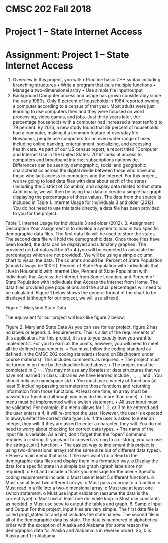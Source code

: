 # CMSC 202 Fall 2018
# Project 1 – State Internet Access
# Assignment: Project 1 – State Internet Access

1.	Overview
In this project, you will:
•	Practice basic C++ syntax including branching structures
•	Write a program that calls multiple functions
•	Manage a two-dimensional array
•	Use simple file input/output
2.	Background
Computer access and usage has grown considerably since the early 1980s. Only 8 percent of households in 1984 reported owning a computer according to a census of that year. Most adults were just learning to use computers then and they were focused on word processing, video games, and jobs. Just thirty years later, the percentage households with a computer had increased almost tenfold to 79 percent. By 2016, a new study found that 89 percent of households had a computer, making it a common feature of everyday life. Nowadays, people use computers for an even wider range of uses including online banking, entertainment, socializing, and accessing health care. 
As part of our US census report, a report titled “Computer and Internet Use in the United States: 2016” looks at access to computers and broadband internet subscriptions nationwide. Differences can be seen by demographic, social and geographic characteristics across the digital divide between those who have and those who lack access to computers and the internet. 
For this project, we are going to load data files with data about each of the states (including the District of Columbia) and display data related to that state. Additionally, we will then be using that data to create a simple bar graph displaying the percentages of those values.
The data from the source is included in Table 1. Internet Usage for Individuals 3 and older (2012). You do not need to use this table directly, a data file has been provided to you for the project.
 
Table 1. Internet Usage for Individuals 3 and older (2012).
3.	Assignment Description
Your assignment is to develop a system to load in two specific demographic data files. The first data file will be used to store the states. The second data file will hold the demographic data. Once those files have been loaded, the data can be displayed and ultimately graphed.
The provided grid of data will be 51 x 4 (you will be expected to calculate the percentages which are not provided).
We will be using a simple column chart to visual the data. The columns should be: Percent of State Population (should always be 100%), Percent of State Population with Individuals that Live in Household with Internet Use, Percent of State Population with Individuals that Access the Internet from Some Location, and Percent of State Population with Individuals that Access the Internet from Home. The data files provided give populations and the actual percentages will need to be calculated. Figure 1 below shows the general format of the chart to be displayed (although for our project, we will use all text).
 
Figure 1. Maryland State Data

The equivalent for our project will look like figure 2 below:
 
Figure 2. Maryland State Data
As you can see for our project, figure 2 has no labels or legend.
4.	Requirements:
This is a list of the requirements of this application. For this project, it is up to you exactly how you want to implement it. For you to earn all the points, however, you will need to meet all the defined requirements.
•	You must follow the coding standard as defined in the CMSC 202 coding standards (found on Blackboard under course materials). This includes comments as required.
•	The project must be turned in on time by the deadline listed above.
•	The project must be completed in C++. You may not use any libraries or data structures that we have not learned in class. Libraries we have learned include <iostream>, <fstream>, <iomanip>, <cmath>, <cstlib>, and <string>. You should only use namespace std.
•	You must use a variety of functions (at least 5) including passing parameters to those functions and returning information from those functions. At least one time, an array must be passed to a function (although you may do this more than once).
•	The menu must be implemented with a switch statement.
•	All user input must be validated. For example, if a menu allows for 1, 2, or 3 to be entered and the user enters a 4, it will re-prompt the user. However, the user is expected to always enter the correct data type. i.e. If the user is asked to enter an integer, they will. If they are asked to enter a character, they will. You do not need to worry about checking for correct data types.
•	The name of the input file is variable. As a hint, don’t forget that the “open” command requires a c-string. If you want to convert a string to a c-string, you can use the string.c_str() function.
•	The easiest way to implement this project is using two-dimensional arrays (of the same size but of different data types). 
•	Have a main menu that asks if the user wants to:
o	Read in the demographic data files and display them in a formatted way.
o	Display the data for a specific state in a simple bar graph (graph labels are not required).
o	Exit and include a thank you message for the user
•	Specific coding requirements include:
o	Must use at least 5 different functions.
o	Must use at least two different arrays.
o	Must pass an array to a function.
o	Must read in a file into a two-dimensional array.
o	Must use at least one switch statement.
o	Must use input validation (assume the data is the correct type).
o	Must use at least one do..while loop.
o	Must use constants as needed.
o	Must use setw to output the tables and graph.
6.	Sample Input and Output
For this project, input files are very simple. The first data file is called proj1_states.txt and just includes the state names. 
The second file is all of the demographic data by state. The data is numbered in alphabetical order with the exception of Alaska and Alabama (for some reason the demographic data for Alaska and Alabama is in reverse order). So, 0 is Alaska and 1 in Alabama.
